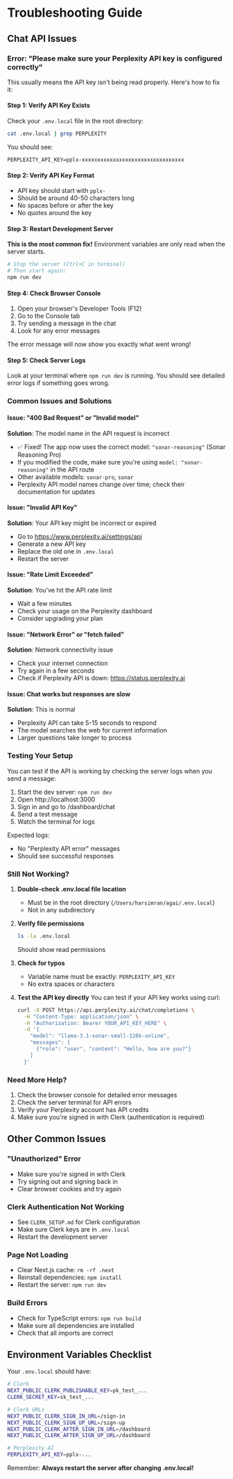 # Troubleshooting Guide

## Chat API Issues

### Error: "Please make sure your Perplexity API key is configured correctly"

This usually means the API key isn't being read properly. Here's how to fix it:

#### Step 1: Verify API Key Exists
Check your `.env.local` file in the root directory:

```bash
cat .env.local | grep PERPLEXITY
```

You should see:
```
PERPLEXITY_API_KEY=pplx-xxxxxxxxxxxxxxxxxxxxxxxxxxxxxxxxx
```

#### Step 2: Verify API Key Format
- API key should start with `pplx-`
- Should be around 40-50 characters long
- No spaces before or after the key
- No quotes around the key

#### Step 3: Restart Development Server
**This is the most common fix!** Environment variables are only read when the server starts.

```bash
# Stop the server (Ctrl+C in terminal)
# Then start again:
npm run dev
```

#### Step 4: Check Browser Console
1. Open your browser's Developer Tools (F12)
2. Go to the Console tab
3. Try sending a message in the chat
4. Look for any error messages

The error message will now show you exactly what went wrong!

#### Step 5: Check Server Logs
Look at your terminal where `npm run dev` is running. You should see detailed error logs if something goes wrong.

### Common Issues and Solutions

#### Issue: "400 Bad Request" or "Invalid model"
**Solution**: The model name in the API request is incorrect
- ✅ Fixed! The app now uses the correct model: `"sonar-reasoning"` (Sonar Reasoning Pro)
- If you modified the code, make sure you're using `model: "sonar-reasoning"` in the API route
- Other available models: `sonar-pro`, `sonar`
- Perplexity API model names change over time; check their documentation for updates

#### Issue: "Invalid API Key"
**Solution**: Your API key might be incorrect or expired
- Go to https://www.perplexity.ai/settings/api
- Generate a new API key
- Replace the old one in `.env.local`
- Restart the server

#### Issue: "Rate Limit Exceeded"
**Solution**: You've hit the API rate limit
- Wait a few minutes
- Check your usage on the Perplexity dashboard
- Consider upgrading your plan

#### Issue: "Network Error" or "fetch failed"
**Solution**: Network connectivity issue
- Check your internet connection
- Try again in a few seconds
- Check if Perplexity API is down: https://status.perplexity.ai

#### Issue: Chat works but responses are slow
**Solution**: This is normal
- Perplexity API can take 5-15 seconds to respond
- The model searches the web for current information
- Larger questions take longer to process

### Testing Your Setup

You can test if the API is working by checking the server logs when you send a message:

1. Start the dev server: `npm run dev`
2. Open http://localhost:3000
3. Sign in and go to /dashboard/chat
4. Send a test message
5. Watch the terminal for logs

Expected logs:
- No "Perplexity API error" messages
- Should see successful responses

### Still Not Working?

1. **Double-check .env.local file location**
   - Must be in the root directory (`/Users/harsimran/agai/.env.local`)
   - Not in any subdirectory

2. **Verify file permissions**
   ```bash
   ls -la .env.local
   ```
   Should show read permissions

3. **Check for typos**
   - Variable name must be exactly: `PERPLEXITY_API_KEY`
   - No extra spaces or characters

4. **Test the API key directly**
   You can test if your API key works using curl:
   ```bash
   curl -X POST https://api.perplexity.ai/chat/completions \
     -H "Content-Type: application/json" \
     -H "Authorization: Bearer YOUR_API_KEY_HERE" \
     -d '{
       "model": "llama-3.1-sonar-small-128k-online",
       "messages": [
         {"role": "user", "content": "Hello, how are you?"}
       ]
     }'
   ```

### Need More Help?

1. Check the browser console for detailed error messages
2. Check the server terminal for API errors
3. Verify your Perplexity account has API credits
4. Make sure you're signed in with Clerk (authentication is required)

## Other Common Issues

### "Unauthorized" Error
- Make sure you're signed in with Clerk
- Try signing out and signing back in
- Clear browser cookies and try again

### Clerk Authentication Not Working
- See `CLERK_SETUP.md` for Clerk configuration
- Make sure Clerk keys are in `.env.local`
- Restart the development server

### Page Not Loading
- Clear Next.js cache: `rm -rf .next`
- Reinstall dependencies: `npm install`
- Restart the server: `npm run dev`

### Build Errors
- Check for TypeScript errors: `npm run build`
- Make sure all dependencies are installed
- Check that all imports are correct

## Environment Variables Checklist

Your `.env.local` should have:
```bash
# Clerk
NEXT_PUBLIC_CLERK_PUBLISHABLE_KEY=pk_test_...
CLERK_SECRET_KEY=sk_test_...

# Clerk URLs
NEXT_PUBLIC_CLERK_SIGN_IN_URL=/sign-in
NEXT_PUBLIC_CLERK_SIGN_UP_URL=/sign-up
NEXT_PUBLIC_CLERK_AFTER_SIGN_IN_URL=/dashboard
NEXT_PUBLIC_CLERK_AFTER_SIGN_UP_URL=/dashboard

# Perplexity AI
PERPLEXITY_API_KEY=pplx-...
```

Remember: **Always restart the server after changing .env.local!**

